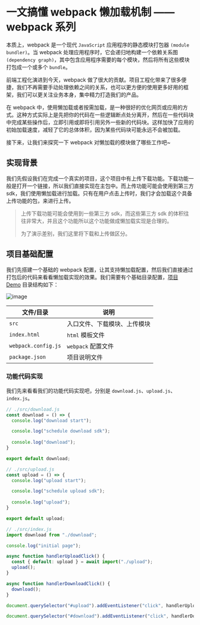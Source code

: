 # 一文搞懂 webpack 懒加载机制 —— webpack 系列

本质上，webpack 是一个现代 `JavaScript` 应用程序的静态模块打包器 `(module bundler)`。当 webpack 处理应用程序时，它会递归地构建一个依赖关系图 `(dependency graph)`，其中包含应用程序需要的每个模块，然后将所有这些模块打包成一个或多个 `bundle`。

前端工程化演进到今天，webpack 做了很大的贡献。项目工程化带来了很多便捷，我们不再需要手动处理依赖之间的关系，也可以更方便的使用更多好用的框架，我们可以更关注业务本身，集中精力打造我们的产品。

在 webpack 中，使用懒加载或者按需加载，是一种很好的优化网页或应用的方式。这种方式实际上是先把你的代码在一些逻辑断点处分离开，然后在一些代码块中完成某些操作后，立即引用或即将引用另外一些新的代码块。这样加快了应用的初始加载速度，减轻了它的总体体积，因为某些代码块可能永远不会被加载。

接下来，让我们来探究一下 webpack 对懒加载的模块做了哪些工作吧~

## 实现背景

我们先假设我们在完成一个真实的项目，这个项目中有上传下载功能。下载功能一般是打开一个链接，所以我们直接实现在主包中。而上传功能可能会使用到第三方 sdk，我们使用懒加载进行加载。只有在用户点击上传时，我们才会加载这个具备上传功能的包，来进行上传。

> 上传下载功能可能会使用到一些第三方 sdk，而这些第三方 sdk 的体积往往非常大，并且这个功能所以这个功能做成懒加载实现是合理的。
> 
> 为了演示差别，我们这里将下载和上传做区分。

## 项目基础配置

我们先搭建一个基础的 webpack 配置，让其支持懒加载配置，然后我们直接通过打包后的代码来看看懒加载实现的效果。我们需要有个基础目录配置，[项目 Demo](https://github.com/a1029563229/blogs/tree/master/Topic/Webpack/LazyLoad) 目录结构如下：

![image](http://shadows-mall.oss-cn-shenzhen.aliyuncs.com/images/assets/webpack/1.jpg)

| 文件/目录           | 说明                         |
| ------------------- | ---------------------------- |
| `src`               | 入口文件、下载模块、上传模块 |
| `index.html`        | `html` 模板文件              |
| `webpack.config.js` | `webpack` 配置文件           |
| `package.json`      | 项目说明文件                 |

### 功能代码实现

我们先来看看我们的功能代码实现吧，分别是 `download.js`、`upload.js`、`index.js`。

```js
// ./src/download.js
const download = () => {
  console.log("download start");

  console.log("schedule download sdk");
  
  console.log("download");
}

export default download;
```

```js
// ./src/upload.js
const upload = () => {
  console.log("upload start");

  console.log("schedule upload sdk");
  
  console.log("upload");
}

export default upload;
```

```js
// ./src/index.js
import download from "./download";

console.log("initial page");

async function handlerUploadClick() {
  const { default: upload } = await import("./upload");
  upload();
}

async function handlerDownloadClick() {
  download();
}

document.querySelector("#upload").addEventListener("click", handlerUploadClick, false)

document.querySelector("#download").addEventListener("click", handlerDownloadClick, false)
```